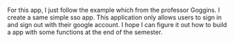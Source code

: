 For this app, I just follow the example which from the professor Goggins. I create a same simple sso app. This application 
only allows users to sign in and sign out with their google account. I hope I can figure it out how to build a app with some 
functions at the end of the semester.
